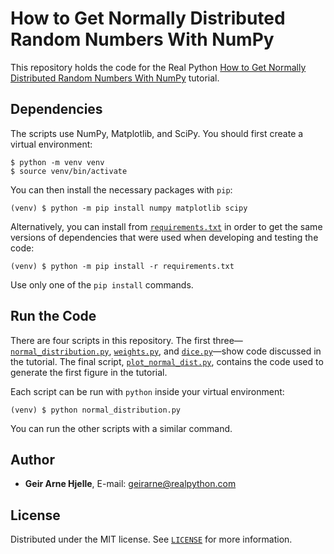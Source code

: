 # How to Get Normally Distributed Random Numbers With NumPy

This repository holds the code for the Real Python [How to Get Normally Distributed Random Numbers With NumPy](https://realpython.com/numpy-random-normal/) tutorial.

## Dependencies

The scripts use NumPy, Matplotlib, and SciPy. You should first create a virtual environment:

```console
$ python -m venv venv
$ source venv/bin/activate
```

You can then install the necessary packages with `pip`:

```console
(venv) $ python -m pip install numpy matplotlib scipy
```

Alternatively, you can install from [`requirements.txt`](requirements.txt) in order to get the same versions of dependencies that were used when developing and testing the code:

```console
(venv) $ python -m pip install -r requirements.txt
```

Use only one of the `pip install` commands.

## Run the Code

There are four scripts in this repository. The first three—[`normal_distribution.py`](normal_distribution.py), [`weights.py`](weights.py), and [`dice.py`](dice.py)—show code discussed in the tutorial. The final script, [`plot_normal_dist.py`](plot_normal_dist.py), contains the code used to generate the first figure in the tutorial.

Each script can be run with `python` inside your virtual environment:

```console
(venv) $ python normal_distribution.py
```

You can run the other scripts with a similar command.

## Author

- **Geir Arne Hjelle**, E-mail: [geirarne@realpython.com](geirarne@realpython.com)

## License

Distributed under the MIT license. See [`LICENSE`](../LICENSE) for more information.
